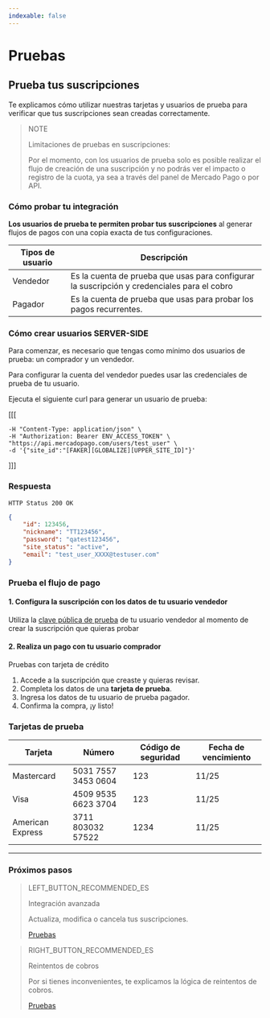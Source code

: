 ```yaml
---
indexable: false
---
```


# Pruebas   

## Prueba tus suscripciones

Te explicamos cómo utilizar nuestras tarjetas y usuarios de prueba para verificar que tus suscripciones sean creadas correctamente.

> NOTE
> 
> Limitaciones de pruebas en suscripciones:
> 
> Por el momento, con los usuarios de prueba solo es posible realizar el flujo de creación de una suscripción y no podrás ver el impacto o registro de la cuota, ya sea a través del panel de Mercado Pago o por API.


### Cómo probar tu integración

**Los usuarios de prueba te permiten probar tus suscripciones** al generar flujos de pagos con una copia exacta de tus configuraciones.

Tipos de usuario |   Descripción  
------------ 	 |	--------    
Vendedor       |  Es la cuenta de prueba que usas para configurar la suscripción y credenciales para el cobro           
Pagador        |  Es la cuenta de prueba que usas para probar los pagos recurrentes.  

### Cómo crear usuarios SERVER-SIDE

Para comenzar, es necesario que tengas como mínimo dos usuarios de prueba: un comprador y un vendedor.

Para configurar la cuenta del vendedor puedes usar las credenciales de prueba de tu usuario. 

Ejecuta el siguiente curl para generar un usuario de prueba:


[[[
```curl curl -X POST \
-H "Content-Type: application/json" \
-H "Authorization: Bearer ENV_ACCESS_TOKEN" \
"https://api.mercadopago.com/users/test_user" \
-d '{"site_id":"[FAKER][GLOBALIZE][UPPER_SITE_ID]"}'
```
]]]

### Respuesta
`HTTP Status 200 OK`
```json
{
    "id": 123456,
    "nickname": "TT123456",
    "password": "qatest123456",
    "site_status": "active",
    "email": "test_user_XXXX@testuser.com"
}
```

### Prueba el flujo de pago

#### 1. Configura la suscripción con los datos de tu usuario vendedor

Utiliza la  <a href="https://www.mercadopago[FAKER][URL][DOMAIN]/daccount/credentials" target="_blank">clave pública de prueba</a> de tu usuario vendedor al momento de crear la suscripción que quieras probar

#### 2. Realiza un pago con tu usuario comprador

Pruebas con tarjeta de crédito

1. Accede a la suscripción que creaste y quieras revisar.
1. Completa los datos de una **tarjeta de prueba**.
1. Ingresa los datos de tu usuario de prueba pagador.
1. Confirma la compra, ¡y listo!

### Tarjetas de prueba

Tarjeta |   Número  | Código de seguridad   |   Fecha de vencimiento
------------ 	 |	--------    |	--------    |	--------
Mastercard       |  5031 7557 3453 0604 |   123 | 11/25            
Visa             |  4509 9535 6623 3704 |   123 | 11/25   
American Express |  3711 803032 57522   |   1234| 11/25   

------------
### Próximos pasos

> LEFT_BUTTON_RECOMMENDED_ES
>
> Integración avanzada
>
> Actualiza, modifica o cancela tus suscripciones.
>
> [Pruebas](http://www.mercadopago[FAKER][URL][DOMAIN]/developers/es/guides/online-payments/subscriptions/advanced-integration/)

> RIGHT_BUTTON_RECOMMENDED_ES
>
> Reintentos de cobros
>
> Por si tienes inconvenientes, te explicamos la lógica de reintentos de cobros. 
>
> [Pruebas](http://www.mercadopago[FAKER][URL][DOMAIN]/developers/es/guides/online-payments/subscriptions/payment-retry/)